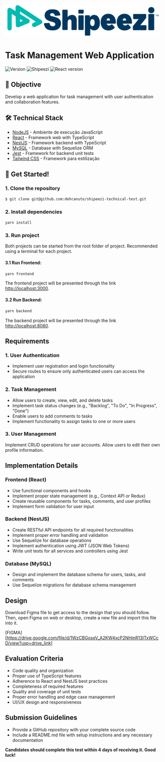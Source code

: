 ![Shipeezi](.github/shipeezi-logo.png)

# Task Management Web Application

![Version](https://img.shields.io/badge/1.0.0-beta?label=version)
![Shipeezi](https://img.shields.io/badge/powered_by-Shipeezi-42b8b0)
![React version](https://img.shields.io/badge/React-18.3.1-59c4dc?style=flat-square&logo=react&logoColor=white)

## 📖 Objective

Develop a web application for task management with user authentication and collaboration features.

## 🛠️ Technical Stack

*  [NodeJS](https://nodejs.org/en/docs/) - Ambiente de execução JavaScript
*  [React](https://react.dev/learn) - Framework web with TypeScript
*  [NestJS](https://docs.nestjs.com/) - Framework backend with TypeScript
*  [MySQL](https://dev.mysql.com/doc/) - Database with Sequelize ORM
*  [Jest](https://jestjs.io/pt-BR/docs/getting-started) - Framework for backend unit tests
*  [Tailwind CSS](https://tailwindcss.com/docs) - Framework para estilização

## 🚀 Get Started!

### 1. Clone the repository

```bash
$ git clone git@github.com:dehcanuto/shipeezi-technical-test.git
```

### 2. Install dependencies

```bash
yarn install
```

### 3. Run project

Both projects can be started from the root folder of project. Recommended using a terminal for each project.

#### 3.1 Run Frontend:

```bash
yarn frontend
```

The frontend project will be presented through the link [http://localhost:3000](http://localhost:3000).

#### 3.2 Run Backend:

```bash
yarn backend
```

The backend project will be presented through the link [http://localhost:8080](http://localhost:8080).

## Requirements

### 1. User Authentication

- Implement user registration and login functionality
- Secure routes to ensure only authenticated users can access the application

### 2. Task Management

- Allow users to create, view, edit, and delete tasks
- Implement task status changes (e.g., "Backlog", "To Do", "In Progress", "Done")
- Enable users to add comments to tasks
- Implement functionality to assign tasks to one or more users

### 3. User Management

Implement CRUD operations for user accounts. Allow users to edit their own profile information.

## Implementation Details

### Frontend (React)

- Use functional components and hooks
- Implement proper state management (e.g., Context API or Redux)
- Create reusable components for tasks, comments, and user profiles
- Implement form validation for user input

### Backend (NestJS)

- Create RESTful API endpoints for all required functionalities
- Implement proper error handling and validation
- Use Sequelize for database operations
- Implement authentication using JWT (JSON Web Tokens)
- Write unit tests for all services and controllers using Jest

### Database (MySQL)

- Design and implement the database schema for users, tasks, and comments
- Use Sequelize migrations for database schema management

## Design

Download Figma file to get access to the design that you should follow. Then, open Figma on web or desktop, create a new file and import this file into it.

[FIGMA][https://drive.google.com/file/d/1WzCBGoseV_A2KW4xcP2NHmR13ITxWCcD/view?usp=drive_link]

## Evaluation Criteria

- Code quality and organization
- Proper use of TypeScript features
- Adherence to React and NestJS best practices
- Completeness of required features
- Quality and coverage of unit tests
- Proper error handling and edge case management
- UI/UX design and responsiveness

## Submission Guidelines

- Provide a GitHub repository with your complete source code
- Include a README.md file with setup instructions and any necessary documentation

**Candidates should complete this test within 4 days of receiving it. Good luck!**